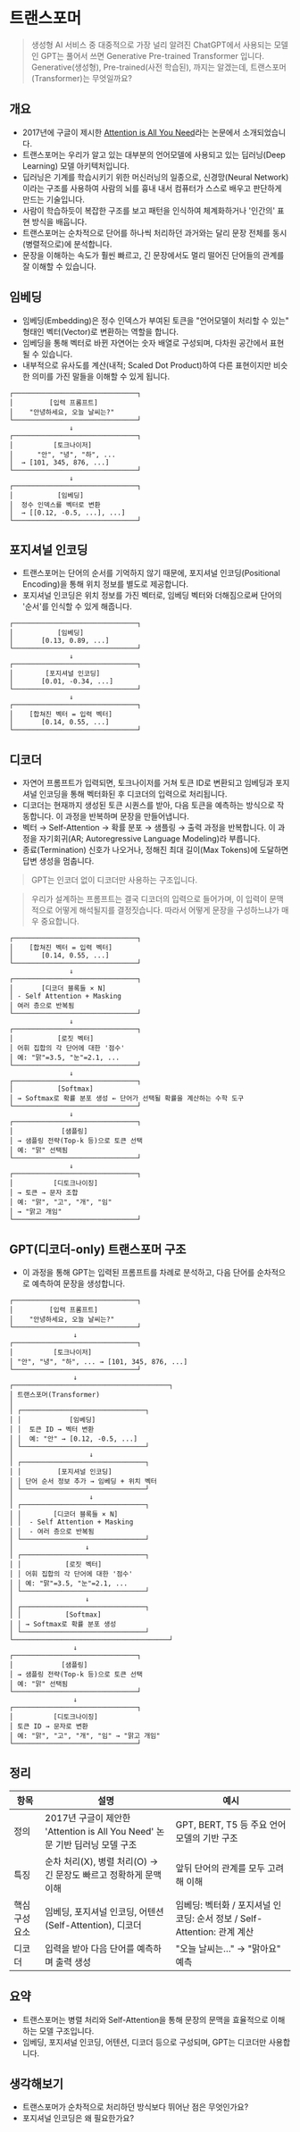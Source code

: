 # 트랜스포머

> 생성형 AI 서비스 중 대중적으로 가장 널리 알려진 ChatGPT에서 사용되는 모델인 GPT는 풀어서 쓰면 Generative Pre-trained Transformer 입니다. Generative(생성형), Pre-trained(사전 학습된), 까지는 알겠는데, 트랜스포머(Transformer)는 무엇일까요?

## 개요

- 2017년에 구글이 제시한 [Attention is All You Need](https://arxiv.org/pdf/1706.03762)라는 논문에서 소개되었습니다. 
- 트랜스포머는 우리가 알고 있는 대부분의 언어모델에 사용되고 있는 딥러닝(Deep Learning) 모델 아키텍처입니다. 
- 딥러닝은 기계를 학습시키기 위한 머신러닝의 일종으로, 신경망(Neural Network)이라는 구조를 사용하여 사람의 뇌를 흉내 내서 컴퓨터가 스스로 배우고 판단하게 만드는 기술입니다. 
- 사람이 학습하듯이 복잡한 구조를 보고 패턴을 인식하여 체계화하거나 '인간의' 표현 방식을 배웁니다.
- 트랜스포머는 순차적으로 단어를 하나씩 처리하던 과거와는 달리 문장 전체를 동시(병렬적으로)에 분석합니다.  
- 문장을 이해하는 속도가 훨씬 빠르고, 긴 문장에서도 멀리 떨어진 단어들의 관계를 잘 이해할 수 있습니다. 

## 임베딩

- 임베딩(Embedding)은 정수 인덱스가 부여된 토큰을 "언어모델이 처리할 수 있는" 형태인 벡터(Vector)로 변환하는 역할을 합니다. 
- 임베딩을 통해 벡터로 바뀐 자연어는 숫자 배열로 구성되며, 다차원 공간에서 표현될 수 있습니다. 
- 내부적으로 유사도를 계산(내적; Scaled Dot Product)하여 다른 표현이지만 비슷한 의미를 가진 말들을 이해할 수 있게 됩니다.

```
┌───────────────────────────────┐ 
│         [입력 프롬프트]
│    "안녕하세요, 오늘 날씨는?"   
└───────────────────────────────┘
               ↓
┌───────────────────────────────┐
│          [토크나이저]         
│      "안", "녕", "하", ...       
│  → [101, 345, 876, ...]      
└───────────────────────────────┘
               ↓
┌───────────────────────────────┐
│           [임베딩]       
│  정수 인덱스를 벡터로 변환     
│  → [[0.12, -0.5, ...], ...]   
└───────────────────────────────┘
```

## 포지셔널 인코딩

- 트랜스포머는 단어의 순서를 기억하지 않기 때문에, 포지셔널 인코딩(Positional Encoding)을 통해 위치 정보를 별도로 제공합니다.
- 포지셔널 인코딩은 위치 정보를 가진 벡터로, 임베딩 벡터와 더해짐으로써 단어의 '순서'를 인식할 수 있게 해줍니다.

```
┌───────────────────────────────┐
│           [임베딩]
│       [0.13, 0.89, ...]
└───────────────────────────────┘
               ↓
┌───────────────────────────────┐
│        [포지셔널 인코딩]
│       [0.01, -0.34, ...] 
└───────────────────────────────┘
               ↓
┌───────────────────────────────┐
│    [합쳐진 벡터 = 입력 벡터]
│       [0.14, 0.55, ...]
└───────────────────────────────┘
```

## 디코더

- 자연어 프롬프트가 입력되면, 토크나이저를 거쳐 토큰 ID로 변환되고 임베딩과 포지셔널 인코딩을 통해 벡터화된 후 디코더의 입력으로 처리됩니다. 
- 디코더는 현재까지 생성된 토큰 시퀀스를 받아, 다음 토큰을 예측하는 방식으로 작동합니다. 이 과정을 반복하며 문장을 만들어냅니다.
- 벡터 → Self-Attention → 확률 분포 → 샘플링 → 출력 과정을 반복합니다. 이 과정을 자기회귀(AR; Autoregressive Language Modeling)라 부릅니다. 
- 종료(Termination) 신호가 나오거나, 정해진 최대 길이(Max Tokens)에 도달하면 답변 생성을 멈춥니다.

> GPT는 인코더 없이 디코더만 사용하는 구조입니다.

> 우리가 설계하는 프롬프트는 결국 디코더의 입력으로 들어가며, 이 입력이 문맥적으로 어떻게 해석될지를 결정짓습니다. 따라서 어떻게 문장을 구성하느냐가 매우 중요합니다.

```
┌───────────────────────────────┐
│    [합쳐진 벡터 = 입력 벡터]
│       [0.14, 0.55, ...]
└───────────────────────────────┘
               ↓
┌───────────────────────────────┐
│       [디코더 블록들 × N]         
│ - Self Attention + Masking   
│ 여러 층으로 반복됨            
└───────────────────────────────┘
               ↓
┌───────────────────────────────┐
│           [로짓 벡터]          
│ 어휘 집합의 각 단어에 대한 '점수'     
│ 예: "맑"=3.5, "눈"=2.1, ...    
└───────────────────────────────┘
               ↓
┌───────────────────────────────┐
│           [Softmax]       
│ → Softmax로 확률 분포 생성 ← 단어가 선택될 확률을 계산하는 수학 도구            
└───────────────────────────────┘
               ↓
┌───────────────────────────────┐
│            [샘플링]       
│ → 샘플링 전략(Top-k 등)으로 토큰 선택
│ 예: "맑" 선택됨                  
└───────────────────────────────┘
               ↓
┌───────────────────────────────┐
│          [디토크나이징]         
│ → 토큰 → 문자 조합           
│ 예: "맑", "고", "개", "임"     
│ → "맑고 개임"                 
└───────────────────────────────┘
```

## GPT(디코더-only) 트랜스포머 구조

- 이 과정을 통해 GPT는 입력된 프롬프트를 차례로 분석하고, 다음 단어를 순차적으로 예측하여 문장을 생성합니다.

```
┌───────────────────────────────┐
│         [입력 프롬프트]            
│    "안녕하세요, 오늘 날씨는?"             
└───────────────────────────────┘
                ↓
┌───────────────────────────────┐
│          [토크나이저]                   
│ "안", "녕", "하", ... → [101, 345, 876, ...] 
└───────────────────────────────┘
                ↓
┌───────────────────────────────────────┐
│ 트랜스포머(Transformer)
│                                            
│ ┌───────────────────────────────┐    
│ │            [임베딩] 
│ │  토큰 ID → 벡터 변환              
│ │  예: "안" → [0.12, -0.5, ...]     
│ └───────────────────────────────┘    
│                   ↓                        
│ ┌───────────────────────────────┐    
│ │         [포지셔널 인코딩]           
│ │ 단어 순서 정보 추가 → 임베딩 + 위치 벡터     
│ └───────────────────────────────┘    
│                   ↓                        
│ ┌───────────────────────────────┐    
│ │        [디코더 블록들 × N]        
│ │  - Self Attention + Masking         
│ │  - 여러 층으로 반복됨  
│ └───────────────────────────────┘   
│                  ↓
│ ┌───────────────────────────────┐
│ │           [로짓 벡터]          
│ │ 어휘 집합의 각 단어에 대한 '점수'    
│ │ 예: "맑"=3.5, "눈"=2.1, ...    
│ └───────────────────────────────┘
│                  ↓
│ ┌───────────────────────────────┐
│ │           [Softmax]       
│ │ → Softmax로 확률 분포 생성  
│ └───────────────────────────────┘ 
└───────────────────────────────────────┘
                ↓
┌───────────────────────────────┐
│            [샘플링]       
│ → 샘플링 전략(Top-k 등)으로 토큰 선택
│ 예: "맑" 선택됨                  
└───────────────────────────────┘
                ↓
┌───────────────────────────────┐
│          [디토크나이징]
│ 토큰 ID → 문자로 변환
│ 예: "맑", "고", "개", "임" → "맑고 개임"
└───────────────────────────────┘
```

## 정리

| 항목 | 설명 | 예시 |
| --- | --- | --- |
| 정의 | 2017년 구글이 제안한 'Attention is All You Need' 논문 기반 딥러닝 모델 구조 | GPT, BERT, T5 등 주요 언어모델의 기반 구조 |
| 특징 | 순차 처리(X), 병렬 처리(O) → 긴 문장도 빠르고 정확하게 문맥 이해 | 앞뒤 단어의 관계를 모두 고려해 이해 |
| 핵심 구성 요소 | 임베딩, 포지셔널 인코딩, 어텐션(Self-Attention), 디코더 | 임베딩: 벡터화 / 포지셔널 인코딩: 순서 정보 / Self-Attention: 관계 계산 |
| 디코더 | 입력을 받아 다음 단어를 예측하며 출력 생성 | "오늘 날씨는…" → "맑아요" 예측 |

## 요약

- 트랜스포머는 병렬 처리와 Self-Attention을 통해 문장의 문맥을 효율적으로 이해하는 모델 구조입니다.
- 임베딩, 포지셔널 인코딩, 어텐션, 디코더 등으로 구성되며, GPT는 디코더만 사용합니다.

## 생각해보기

- 트랜스포머가 순차적으로 처리하던 방식보다 뛰어난 점은 무엇인가요?
- 포지셔널 인코딩은 왜 필요한가요?
